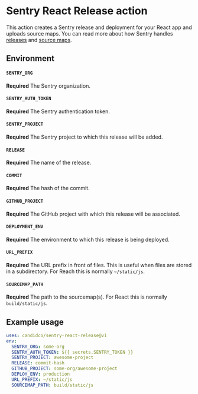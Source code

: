 
# Sentry React Release action

This action creates a Sentry release and deployment for your React app and uploads source maps. You can read more about how Sentry handles [releases](https://docs.sentry.io/workflow/releases/?platform=browsernpm) and [source maps](https://docs.sentry.io/platforms/javascript/sourcemaps/).

## Environment

#### `SENTRY_ORG`

**Required** The Sentry organization.

#### `SENTRY_AUTH_TOKEN`

**Required** The Sentry authentication token.

#### `SENTRY_PROJECT`

**Required** The Sentry project to which this release will be added.

#### `RELEASE`

**Required** The name of the release.

#### `COMMIT`

**Required** The hash of the commit.

#### `GITHUB_PROJECT`

**Required** The GitHub project with which this release will be associated.

#### `DEPLOYMENT_ENV`

**Required** The environment to which this release is being deployed.

#### `URL_PREFIX`

**Required** The URL prefix in front of files. This is useful when files are stored in a subdirectory. For Reach this is normally `~/static/js`.

#### `SOURCEMAP_PATH`

**Required** The path to the sourcemap(s). For React this is normally `build/static/js`.

## Example usage

```yaml
uses: candidco/sentry-react-release@v1
env:
  SENTRY_ORG: some-org
  SENTRY_AUTH_TOKEN: ${{ secrets.SENTRY_TOKEN }}
  SENTRY_PROJECT: awesome-project
  RELEASE: commit-hash
  GITHUB_PROJECT: some-org/awesome-project
  DEPLOY_ENV: production
  URL_PREFIX: ~/static/js
  SOURCEMAP_PATH: build/static/js
```
